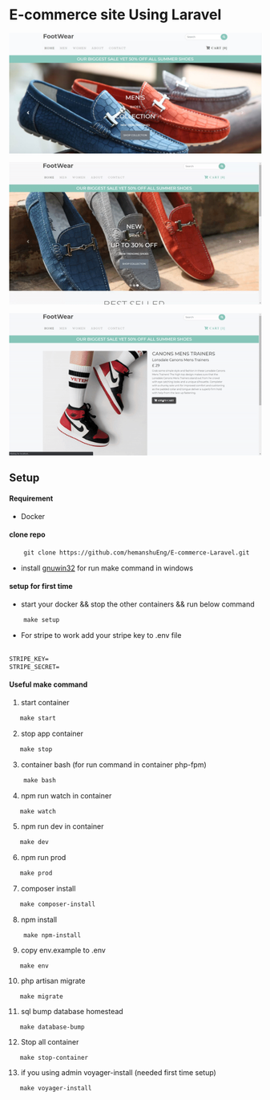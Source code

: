 # E-commerce site Using Laravel
![website](https://github.com/hemanshuEng/E-commerce-Laravel/blob/master/img/webpicture.JPG)

![gif](https://github.com/hemanshuEng/E-commerce-Laravel/blob/master/img/ezgif-2-d1e0aebebd2f.gif)

![gif](https://github.com/hemanshuEng/E-commerce-Laravel/blob/master/img/ezgif-2-a83445717ccd.gif)
## Setup

#### Requirement
   - Docker
#### clone repo
````makefile
    git clone https://github.com/hemanshuEng/E-commerce-Laravel.git
````
 - install [gnuwin32](http://gnuwin32.sourceforge.net/packages/make.htm) for run make command in windows

#### setup for first time 
 - start your docker && stop the other containers && run below command
````makefile
    make setup
````
  - For stripe to work add your stripe key to .env file 
  ````.dotenv
    
STRIPE_KEY=
STRIPE_SECRET=

````
#### Useful make command 
 1. start container 
 ````makefile
    make start
````
 2. stop app container
 ````makefile
    make stop
````
 3. container bash (for run command in container php-fpm)
````makefile
    make bash
````
 4. npm run watch in container
 ````makefile
    make watch
````
 5. npm run dev in container
 ````makefile
    make dev
````
 6. npm run prod 
 ````makefile
    make prod
````
 7. composer install
 ````makefile
    make composer-install
````
 8. npm install
````
    make npm-install
````
 9. copy env.example to .env
 ````
    make env
````
 10. php artisan migrate
 ````
    make migrate
````
 11. sql bump database homestead
 ````
    make database-bump
````
 12. Stop all container
 ````
    make stop-container
````
 13. if you using admin voyager-install (needed first time setup)
 ````
    make voyager-install
````
